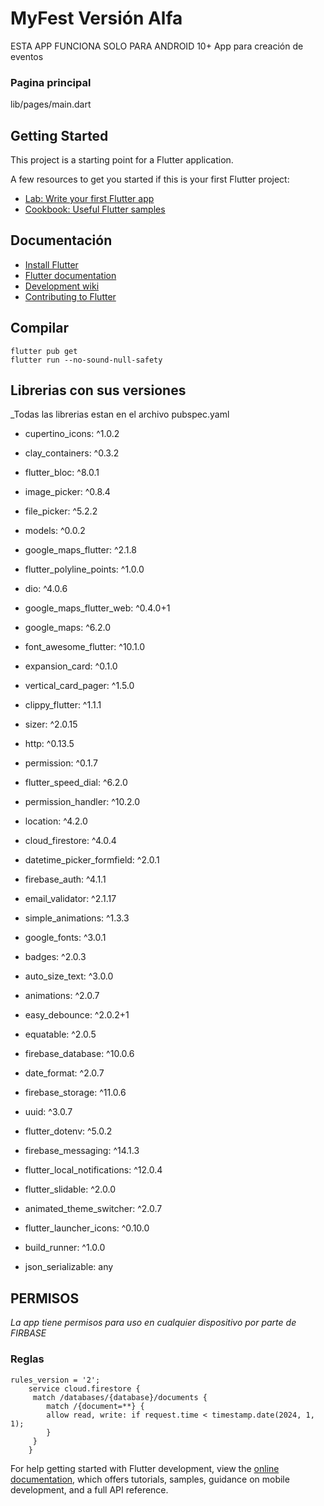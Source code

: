 # MyFest Versión Alfa

ESTA APP FUNCIONA SOLO PARA ANDROID 10+
App para creación de eventos

### Pagina principal
lib/pages/main.dart

## Getting Started

This project is a starting point for a Flutter application.

A few resources to get you started if this is your first Flutter project:

- [Lab: Write your first Flutter app](https://docs.flutter.dev/get-started/codelab)
- [Cookbook: Useful Flutter samples](https://docs.flutter.dev/cookbook)


## Documentación

* [Install Flutter](https://flutter.dev/get-started/)
* [Flutter documentation](https://docs.flutter.dev/)
* [Development wiki](https://github.com/flutter/flutter/wiki)
* [Contributing to Flutter](https://github.com/flutter/flutter/blob/master/CONTRIBUTING.md)

## Compilar 
```
flutter pub get
flutter run --no-sound-null-safety
```
## Librerias con sus versiones
_Todas las librerias estan en el archivo pubspec.yaml
  * cupertino_icons: ^1.0.2
  * clay_containers: ^0.3.2
  * flutter_bloc: ^8.0.1
  * image_picker: ^0.8.4
  * file_picker: ^5.2.2
  * models: ^0.0.2
  * google_maps_flutter: ^2.1.8
  * flutter_polyline_points: ^1.0.0
  * dio: ^4.0.6
  * google_maps_flutter_web: ^0.4.0+1
  * google_maps: ^6.2.0
  * font_awesome_flutter: ^10.1.0
  * expansion_card: ^0.1.0
  * vertical_card_pager: ^1.5.0
  * clippy_flutter: ^1.1.1
  * sizer: ^2.0.15
  * http: ^0.13.5
  * permission: ^0.1.7
  * flutter_speed_dial: ^6.2.0
  * permission_handler: ^10.2.0
  * location: ^4.2.0
  * cloud_firestore: ^4.0.4
  * datetime_picker_formfield: ^2.0.1
  * firebase_auth: ^4.1.1
  * email_validator: ^2.1.17
  * simple_animations: ^1.3.3
  * google_fonts: ^3.0.1
  * badges: ^2.0.3
  * auto_size_text: ^3.0.0
  * animations: ^2.0.7
  * easy_debounce: ^2.0.2+1
  * equatable: ^2.0.5
  * firebase_database: ^10.0.6
  * date_format: ^2.0.7
  * firebase_storage: ^11.0.6
  * uuid: ^3.0.7
  * flutter_dotenv: ^5.0.2
  * firebase_messaging: ^14.1.3
  * flutter_local_notifications: ^12.0.4
  * flutter_slidable: ^2.0.0
  * animated_theme_switcher: ^2.0.7
 
  * flutter_launcher_icons: ^0.10.0
  * build_runner: ^1.0.0
  * json_serializable: any
## PERMISOS
_La app tiene permisos para uso en cualquier dispositivo por parte de FIRBASE_
### Reglas
```
rules_version = '2';
    service cloud.firestore {
     match /databases/{database}/documents {
        match /{document=**} {
        allow read, write: if request.time < timestamp.date(2024, 1, 1);
        }
     }
    }
```

For help getting started with Flutter development, view the
[online documentation](https://docs.flutter.dev/), which offers tutorials,
samples, guidance on mobile development, and a full API reference.
